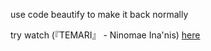 use code beautify to make it back normally


try watch (『TEMARI』 - Ninomae Ina'nis)
[here](https://youtube-embed.edgeone.app/?v=LtTO1HMGjqA&si=a&t=0&lapse=0:00%20peak%20music,2:30%20WAH,3:20-DANG!)
